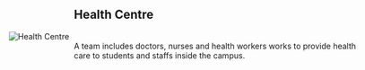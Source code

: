 <h2>Health Centre</h2> <div style="width:620px; float:right; margin-left:20px;"><img alt="Health Centre" src="images/healthCentre.jpg" style="border-radius:2%; "/></div>
<p>A team includes doctors, nurses and health workers works to provide health care to students and staffs inside the campus.</p>
</div>